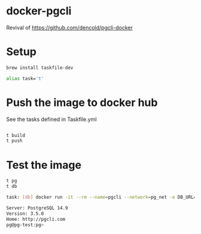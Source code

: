 # docker-pgcli

Revival of https://github.com/dencold/pgcli-docker

# Setup

```bash
brew install taskfile-dev

alias task='t'
```


# Push the image to docker hub

See the tasks defined in Taskfile.yml

```bash

t build
t push
```

# Test the image

```bash
t pg
t db

task: [db] docker run -it --rm --name=pgcli --network=pg_net -e DB_URL=postgres://pg:password@pg-test indera/pgcli

Server: PostgreSQL 14.9
Version: 3.5.0
Home: http://pgcli.com
pg@pg-test:pg>
```
